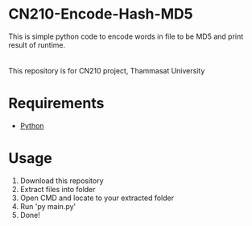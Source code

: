 # CN210-Encode-Hash-MD5
This is simple python code to encode words in file to be MD5 and print result of runtime.\
\
\
This repository is for CN210 project, Thammasat University

# Requirements
* [Python](https://www.python.org/downloads)

# Usage
1. Download this repository
1. Extract files into folder
1. Open CMD and locate to your extracted folder
1. Run 'py main.py'
1. Done!
